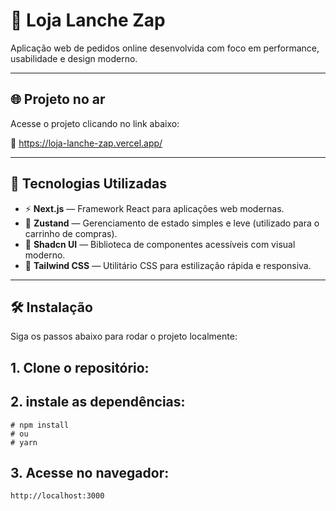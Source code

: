# 🍔 Loja Lanche Zap

Aplicação web de pedidos online desenvolvida com foco em performance, usabilidade e design moderno.

---

## 🌐 Projeto no ar

Acesse o projeto clicando no link abaixo:

🔗 https://loja-lanche-zap.vercel.app/

---

## 🚀 Tecnologias Utilizadas

- ⚡ **Next.js** — Framework React para aplicações web modernas.
- 🛒 **Zustand** — Gerenciamento de estado simples e leve (utilizado para o carrinho de compras).
- 🎨 **Shadcn UI** — Biblioteca de componentes acessíveis com visual moderno.
- 💨 **Tailwind CSS** — Utilitário CSS para estilização rápida e responsiva.

---

## 🛠️ Instalação

Siga os passos abaixo para rodar o projeto localmente:

## 1. Clone o repositório:

## 2. instale as dependências:
```
# npm install
# ou
# yarn
```
## 3. Acesse no navegador:
`http://localhost:3000`




